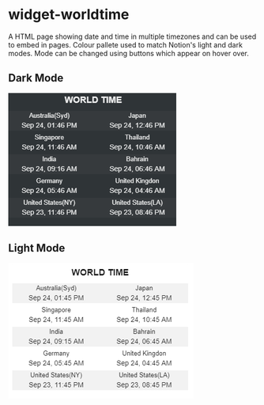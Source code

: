 # widget-worldtime
A HTML page showing date and time in multiple timezones and can be used to embed in pages.
Colour pallete used to match Notion's light and dark modes. Mode can be changed using buttons which appear on hover over.
## Dark Mode
![LightMode](https://github.com/nsmathew/widget-worldtime/blob/master/dark%20mode.png)
## Light Mode
![LightMode](https://github.com/nsmathew/widget-worldtime/blob/master/light%20mode.png)

